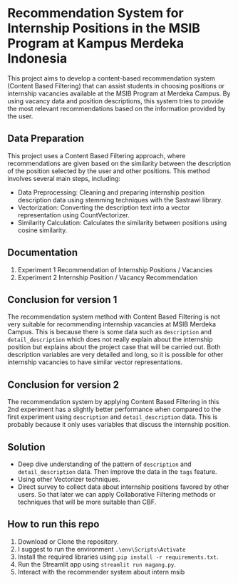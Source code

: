 # Recommendation System for Internship Positions in the MSIB Program at Kampus Merdeka Indonesia

This project aims to develop a content-based recommendation system (Content Based Filtering) that can assist students in choosing positions or internship vacancies available at the MSIB Program at Merdeka Campus. By using vacancy data and position descriptions, this system tries to provide the most relevant recommendations based on the information provided by the user.

## Data Preparation
This project uses a Content Based Filtering approach, where recommendations are given based on the similarity between the description of the position selected by the user and other positions. This method involves several main steps, including:

- Data Preprocessing: Cleaning and preparing internship position description data using stemming techniques with the Sastrawi library.
- Vectorization: Converting the description text into a vector representation using CountVectorizer.
- Similarity Calculation: Calculates the similarity between positions using cosine similarity.


## Documentation
1. Experiment 1 Recommendation of Internship Positions / Vacancies
2. Experiment 2 Internship Position / Vacancy Recommendation



## Conclusion for version 1
The recommendation system method with Content Based Filtering is not very suitable for recommending internship vacancies at MSIB Merdeka Campus. This is because there is some data such as `description` and `detail_description` which does not really explain about the internship position but explains about the project case that will be carried out. Both description variables are very detailed and long, so it is possible for other internship vacancies to have similar vector representations.

## Conclusion for version 2
The recommendation system by applying Content Based Filtering in this 2nd experiment has a slightly better performance when compared to the first experiment using `description` and `detail_description` data. This is probably because it only uses variables that discuss the internship position.

## Solution
- Deep dive understanding of the pattern of `description` and `detail_description` data. Then improve the data in the `tags` feature.
- Using other Vectorizer techniques.
- Direct survey to collect data about internship positions favored by other users. So that later we can apply Collaborative Filtering methods or techniques that will be more suitable than CBF.	

## How to run this repo
1. Download or Clone the repository.
2. I suggest to run the environment `.\env\Scripts\Activate`
3. Install the required libraries using `pip install -r requirements.txt`.
4. Run the Streamlit app using `streamlit run magang.py`.
5. Interact with the recommender system about intern msib
